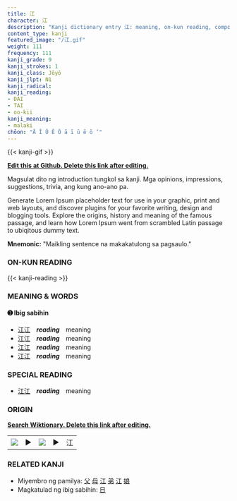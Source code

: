 ```yaml
---
title: 江
character: 江
description: "Kanji dictionary entry 江: meaning, on-kun reading, compounds, origin, related kanji"
content_type: kanji
featured_image: "/江.gif"
weight: 111
frequency: 111
kanji_grade: 9
kanji_strokes: 1
kanji_class: Jōyō
kanji_jlpt: N1
kanji_radical: 
kanji_reading: 
- DAI
- TAI
- oo-kii
kanji_meaning:
- malaki
chōon: "Ā Ī Ū Ē Ō ā ī ū ē ō ’"
---
```

[//]: # (Don't edit the line below. Kanji animated GIF code is automatically generated.)
{{< kanji-gif >}}

[//]: # (Edit below this line.)

**[Edit this at Github. Delete this link after editing.](https://github.com/tim0g/tim/tree/main/content/kanji/江/index.md)**

Magsulat dito ng introduction tungkol sa kanji. Mga opinions, impressions, suggestions, trivia, ang kung ano-ano pa.

Generate Lorem Ipsum placeholder text for use in your graphic, print and web layouts, and discover plugins for your favorite writing, design and blogging tools. Explore the origins, history and meaning of the famous passage, and learn how Lorem Ipsum went from scrambled Latin passage to ubiqitous dummy text.
 
**Mnemonic:** "Maikling sentence na makakatulong sa pagsaulo."

### ON-KUN READING

[//]: # (Don't edit the line below. ON-KUN READING code is automatically generated.)
{{< kanji-reading >}}

### MEANING & WORDS

#### ➊ **Ibig sabihin**
  - [江](../江)[江](../江)　***reading***　meaning
  - [江](../江)[江](../江)　***reading***　meaning
  - [江](../江)[江](../江)　***reading***　meaning
  - [江](../江)[江](../江)　***reading***　meaning

### SPECIAL READING
  - [江](../江)[江](../江)　***reading***　meaning

### ORIGIN

**[Search Wiktionary. Delete this link after editing.](https://wiktionary.org/wiki/江)**
<table class="kanji-table"><tr><td>
<img src="60px-江-bronze.svg.png">
</td><td>▶</td><td>
<img src="60px-江-oracle.svg.png">
</td><td>▶</td>
<td class="kanji-origin">江</td>
</tr></table>

### RELATED KANJI
- Miyembro ng pamilya: [父](../父) [母](../母) [江](../江) [弟](../弟) [江](../江) [娘](../娘)
- Magkatulad ng ibig sabihin: [日](../日)
